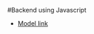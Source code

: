 #Backend using Javascript 
- [Model link](https://app.eraser.io/workspace/f6N1J5lSTH5FgF3zw4rf?origin=share)